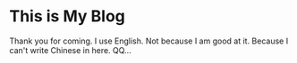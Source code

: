 # This is My Blog
Thank you for coming.
I use English.
Not because I am good at it.
Because I can't write Chinese in here.
QQ...
